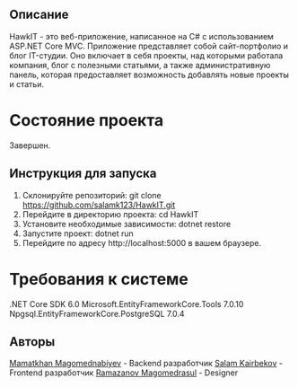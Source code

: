 ## Описание

HawkIT - это веб-приложение, написанное на C# с использованием ASP.NET Core MVC. Приложение представляет собой сайт-портфолио и блог IT-студии. Оно включает в себя проекты, над которыми работала компания, блог с полезными статьями, а также административную панель, которая предоставляет возможность добавлять новые проекты и статьи.
# Состояние проекта
Завершен.
## Инструкция для запуска
  1. Склонируйте репозиторий: git clone https://github.com/salamk123/HawkIT.git
  2. Перейдите в директорию проекта: cd HawkIT
  3. Установите необходимые зависимости: dotnet restore
  4. Запустите проект: dotnet run
  5. Перейдите по адресу http://localhost:5000 в вашем браузере.
# Требования к системе
.NET Core SDK 6.0
Microsoft.EntityFrameworkCore.Tools 7.0.10
Npgsql.EntityFrameworkCore.PostgreSQL 7.0.4
## Авторы
[Mamatkhan Magomednabiyev](https://github.com/MAMATKHAN) - Backend разработчик
[Salam Kairbekov](https://github.com/salamk123) - Frontend разработчик
[Ramazanov Magomedrasul]() - Designer
